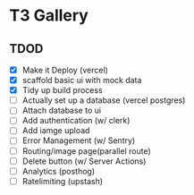 # T3 Gallery

## TDOD

- [x] Make it Deploy (vercel)
- [x] scaffold basic ui with mock data
- [x] Tidy up build process
- [ ] Actually set up a database (vercel postgres)
- [ ] Attach database to ui
- [ ] Add authentication (w/ clerk)
- [ ] Add iamge upload
- [ ] Error Management (w/ Sentry)
- [ ] Routing/image page(parallel route)
- [ ] Delete button (w/ Server Actions)
- [ ] Analytics (posthog)
- [ ] Ratelimiting (upstash)
